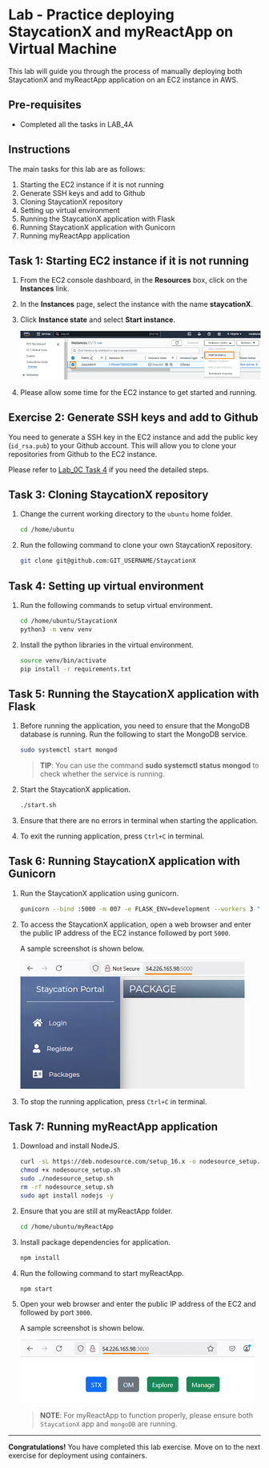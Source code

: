 # Lab - Practice deploying StaycationX and myReactApp on Virtual Machine

This lab will guide you through the process of manually deploying both StaycationX and myReactApp application on an EC2 instance in AWS.

## Pre-requisites
- Completed all the tasks in LAB_4A

## Instructions
The main tasks for this lab are as follows:
1. Starting the EC2 instance if it is not running
2. Generate SSH keys and add to Github
3. Cloning StaycationX repository
4. Setting up virtual environment
5. Running the StaycationX application with Flask
6. Running StaycationX application with Gunicorn
7. Running myReactApp application


## Task 1: Starting EC2 instance if it is not running

1.  From the EC2 console dashboard, in the **Resources** box, click on the **Instances** link.

2.  In the **Instances** page, select the instance with the name **staycationX**.

3.  Click **Instance state** and select **Start instance**.

    ![](../images/lab4B/select-start-instance.png)

4. Please allow some time for the EC2 instance to get started and running.

## Exercise 2: Generate SSH keys and add to Github

You need to generate a SSH key in the EC2 instance and add the public key (`id_rsa.pub`) to your Github account. This will allow you to clone your repositories from Github to the EC2 instance.

Please refer to [Lab_0C Task 4](LAB_0C.md#exercise-4-github-ssh-keys) if you need the detailed steps.

## Task 3: Cloning StaycationX repository

1. Change the current working directory to the `ubuntu` home folder.

    ```bash
    cd /home/ubuntu
    ```

2. Run the following command to clone your own StaycationX repository.

    ```bash
    git clone git@github.com:GIT_USERNAME/StaycationX
    ```

## Task 4: Setting up virtual environment

1.  Run the following commands to setup virtual environment.
    
    ```bash
    cd /home/ubuntu/StaycationX
    python3 -m venv venv
    ```

2.  Install the python libraries in the virtual environment.
    
    ```bash
    source venv/bin/activate
    pip install -r requirements.txt
    ```

## Task 5: Running the StaycationX application with Flask
1. Before running the application, you need to ensure that the MongoDB database is running. Run the following to start the MongoDB service.

    ```bash
    sudo systemctl start mongod
    ```

    > **TIP**: You can use the command **sudo systemctl status mongod** to check whether the service is running.

2. Start the StaycationX application.

    ```bash
    ./start.sh
    ```

3. Ensure that there are no errors in terminal when starting the application.

4. To exit the running application, press `Ctrl+C` in terminal.

## Task 6: Running StaycationX application with Gunicorn

1. Run the StaycationX application using gunicorn.

   ```bash
   gunicorn --bind :5000 -m 007 -e FLASK_ENV=development --workers 3 "app:create_app()"
   ```

2. To access the StaycationX application, open a web browser and enter the public IP address of the EC2 instance followed by port `5000`.

   A sample screenshot is shown below.

   ![](../images/lab4B/staycationX-deployed.png)
   

7. To stop the running application, press `Ctrl+C` in terminal.


## Task 7: Running myReactApp application

1. Download and install NodeJS.

    ```bash
    curl -sL https://deb.nodesource.com/setup_16.x -o nodesource_setup.sh
    chmod +x nodesource_setup.sh
    sudo ./nodesource_setup.sh
    rm -rf nodesource_setup.sh
    sudo apt install nodejs -y
    ```

2. Ensure that you are still at myReactApp folder.

    ```bash
    cd /home/ubuntu/myReactApp
    ```

3. Install package dependencies for application.

    ```bash
    npm install
    ```

4. Run the following command to start myReactApp.

    ```bash
    npm start
    ```

5.  Open your web browser and enter the public IP address of the EC2 and followed by port `3000`.

    A sample screenshot is shown below.

    ![](../images/lab4B/myReactApp-deployed.png)

    > **NOTE**: For myReactApp to function properly, please ensure both `StaycationX` app and `mongoDB` are running.

---

**Congratulations!** You have completed this lab exercise. Move on to the next exercise for deployment using containers.